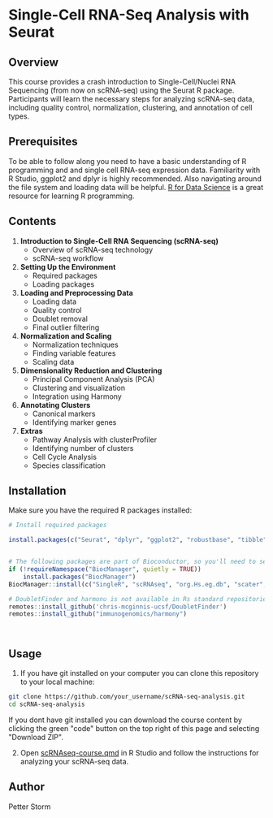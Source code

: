 # Single-Cell RNA-Seq Analysis with Seurat

## Overview

This course provides a crash introduction to Single-Cell/Nuclei RNA Sequencing (from now on scRNA-seq) using the Seurat R package. Participants will learn the necessary steps for analyzing scRNA-seq data, including quality control, normalization, clustering, and annotation of cell types.

## Prerequisites

To be able to follow along you need to have a basic understanding of R programming and and single cell RNA-seq expression data. Familiarity with R Studio, ggplot2 and dplyr is highly recommended. Also navigating around the file system and loading data will be helpful. [R for Data Science](https://r4ds.hadley.nz/) is a great resource for learning R programming.

## Contents

1.  **Introduction to Single-Cell RNA Sequencing (scRNA-seq)**
    -   Overview of scRNA-seq technology
    -   scRNA-seq workflow
2.  **Setting Up the Environment**
    -   Required packages
    -   Loading packages
3.  **Loading and Preprocessing Data**
    -   Loading data
    -   Quality control
    -   Doublet removal
    -   Final outlier filtering
4.  **Normalization and Scaling**
    -   Normalization techniques
    -   Finding variable features
    -   Scaling data
5.  **Dimensionality Reduction and Clustering**
    -   Principal Component Analysis (PCA)
    -   Clustering and visualization
    -   Integration using Harmony
6.  **Annotating Clusters**
    -   Canonical markers
    -   Identifying marker genes
7. **Extras**
    -   Pathway Analysis with clusterProfiler
    -   Identifying number of clusters
    -   Cell Cycle Analysis
    -   Species classification


## Installation

Make sure you have the required R packages installed:

``` r
# Install required packages

install.packages(c("Seurat", "dplyr", "ggplot2", "robustbase", "tibble", "viridis", "patchwork", "remotes"))


# The following packages are part of Bioconductor, so you'll need to set up Bioconductor to install them
if (!requireNamespace("BiocManager", quietly = TRUE))
    install.packages("BiocManager")
BiocManager::install(c("SingleR", "scRNAseq", "org.Hs.eg.db", "scater", "clusterProfiler"))

# DoubletFinder and harmonu is not available in Rs standard repositories, so we need to install them from GitHub
remotes::install_github('chris-mcginnis-ucsf/DoubletFinder')
remotes::install_github("immunogenomics/harmony")




```

## Usage

1.  If you have git installed on your computer you can clone this repository to your local machine:

``` bash
git clone https://github.com/your_username/scRNA-seq-analysis.git
cd scRNA-seq-analysis
```

If you dont have git installed you can download the course content by clicking the green "code" button on the top right of this page and selecting "Download ZIP". 

2.  Open [scRNAseq-course.qmd](https://github.com/pettestor/scRNA-seq-1day-course/blob/main/scRNAseq-course.qmd) in R Studio and follow the instructions for analyzing your scRNA-seq data.


## Author

Petter Storm
